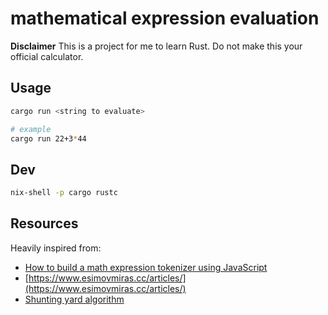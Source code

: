 # mathematical expression evaluation

**Disclaimer**
This is a project for me to learn Rust.
Do not make this your official calculator.


## Usage

```bash
cargo run <string to evaluate>

# example
cargo run 22+3*44
```

## Dev

```bash
nix-shell -p cargo rustc
```


## Resources

Heavily inspired from:
  * [How to build a math expression tokenizer using JavaScript](https://medium.freecodecamp.org/how-to-build-a-math-expression-tokenizer-using-javascript-3638d4e5fbe9)
  * [https://www.esimovmiras.cc/articles/](https://www.esimovmiras.cc/articles/)
  * [Shunting yard algorithm](https://en.wikipedia.org/wiki/Shunting-yard_algorithm)
